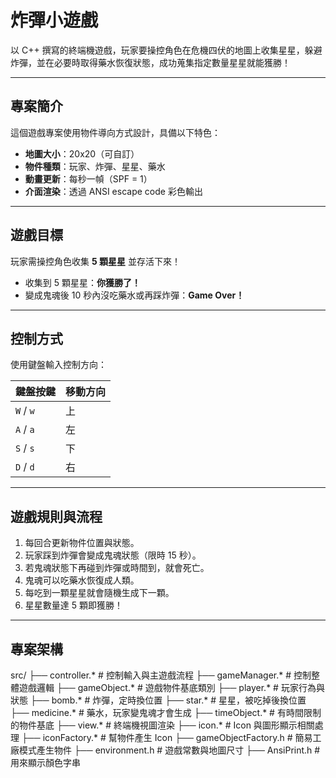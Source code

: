 # 炸彈小遊戲

以 C++ 撰寫的終端機遊戲，玩家要操控角色在危機四伏的地圖上收集星星，躲避炸彈，並在必要時取得藥水恢復狀態，成功蒐集指定數量星星就能獲勝！

---

## 專案簡介

這個遊戲專案使用物件導向方式設計，具備以下特色：

- **地圖大小**：20x20（可自訂）
- **物件種類**：玩家、炸彈、星星、藥水
- **動畫更新**：每秒一幀（SPF = 1）
- **介面渲染**：透過 ANSI escape code 彩色輸出

---

## 遊戲目標

玩家需操控角色收集 **5 顆星星** 並存活下來！

- 收集到 5 顆星星：**你獲勝了！**
- 變成鬼魂後 10 秒內沒吃藥水或再踩炸彈：**Game Over！**

---

## 控制方式

使用鍵盤輸入控制方向：

| 鍵盤按鍵 | 移動方向 |
|----------|----------|
| `W` / `w` | 上       |
| `A` / `a` | 左       |
| `S` / `s` | 下       |
| `D` / `d` | 右       |

---

## 遊戲規則與流程

1. 每回合更新物件位置與狀態。
2. 玩家踩到炸彈會變成鬼魂狀態（限時 15 秒）。
3. 若鬼魂狀態下再碰到炸彈或時間到，就會死亡。
4. 鬼魂可以吃藥水恢復成人類。
5. 每吃到一顆星星就會隨機生成下一顆。
6. 星星數量達 5 顆即獲勝！

---

## 專案架構

src/
├── controller.* # 控制輸入與主遊戲流程
├── gameManager.* # 控制整體遊戲邏輯
├── gameObject.* # 遊戲物件基底類別
├── player.* # 玩家行為與狀態
├── bomb.* # 炸彈，定時換位置
├── star.* # 星星，被吃掉後換位置
├── medicine.* # 藥水，玩家變鬼魂才會生成
├── timeObject.* # 有時間限制的物件基底
├── view.* # 終端機視圖渲染
├── icon.* # Icon 與圖形顯示相關處理
├── iconFactory.* # 幫物件產生 Icon
├── gameObjectFactory.h # 簡易工廠模式產生物件
├── environment.h # 遊戲常數與地圖尺寸
├── AnsiPrint.h # 用來顯示顏色字串



